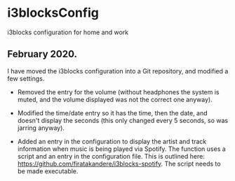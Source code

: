 # i3blocksConfig
i3blocks configuration for home and work

## February 2020.

I have moved the i3blocks configuration into a Git repository, and
modified a few settings.

* Removed the entry for the volume (without headphones the system is
  muted, and the volume displayed was not the correct one anyway).

* Modified the time/date entry so it has the time, then the date, and
  doesn't display the seconds (this only changed every 5 seconds, so
  was jarring anyway).

* Added an entry in the configuration to display the artist and track
  information when music is being played via Spotify. The function
  uses a script and an entry in the configuration file. This is
  outlined here:
  https://github.com/firatakandere/i3blocks-spotify. The script needs
  to be made executable.
